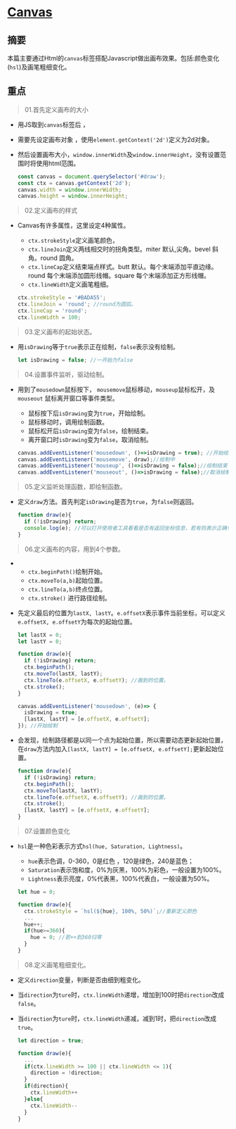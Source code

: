 # [Canvas](http://www.w3school.com.cn/tags/html_ref_canvas.asp)

##  摘要

本篇主要通过Html的`canvas`标签搭配Javascript做出画布效果。包括:颜色变化(`hsl`)及画笔粗细变化。

## 重点

> 01.首先定义画布的大小

- 用JS取到`canvas`标签后 ，
- 需要先设定画布对象 ，使用`element.getContext('2d')`定义为2d对象。
- 然后设置画布大小，`window.innerWidth`及`window.innerHeight`，没有设置范围时将使用html范围。

  ```javascript
  const canvas = document.querySelector('#draw');
  const ctx = canvas.getContext('2d');
  canvas.width = window.innerWidth;
  canvas.height = window.innerHeight;
  ```

> 02.定义画布的样式

- Canvas有许多属性，这里设定4种属性。

  - `ctx.strokeStyle`定义画笔颜色，
  - `ctx.lineJoin`定义两线相交时的拐角类型。miter 默认,尖角。bevel 斜角。round	 圆角。
  - `ctx.lineCap`定义结束端点样式。butt	默认。每个末端添加平直边缘。round	每个末端添加圆形线帽。square	每个末端添加正方形线帽。
  - `ctx.lineWidth`定义画笔粗细。

  ```javascript
  ctx.strokeStyle = '#BADA55';
  ctx.lineJoin = 'round'; //round为圆弧。
  ctx.lineCap = 'round'; 
  ctx.lineWidth = 100;
  ```

> 03.定义画布的起始状态。

- 用`isDrawing`等于`true`表示正在绘制，`false`表示没有绘制。

  ```javascript
  let isDrawing = false; //一开始为false
  ```

> 04.设置事件监听，驱动绘制。

- 用到了`mousedown`鼠标按下， `mousemove`鼠标移动，`mouseup`鼠标松开，及`mouseout` 鼠标离开窗口等事件类型。
  - 鼠标按下后`isDrawing`变为`true`，开始绘制。
  - 鼠标移动时，调用绘制函数。
  - 鼠标松开后`isDrawing`变为`false`，绘制结束。
  - 离开窗口时`isDrawing`变为`false`，取消绘制。

  ```javascript
  canvas.addEventListener('mousedown', ()=>isDrawing = true); //开始绘制
  canvas.addEventListener('mousemove', draw);//绘制中
  canvas.addEventListener('mouseup', ()=>isDrawing = false);//绘制结束
  canvas.addEventListener('mouseout', ()=>isDrawing = false);//取消绘制
  ```

> 05.定义监听处理函数，即绘制函数。

- 定义`draw`方法。首先判定`isDrawing`是否为`true`，为`false`则返回。

  ```javascript
  function draw(e){
    if (!isDrawing) return; 
    console.log(e); //可以打开使用者工具看看是否有返回坐标信息，若有则表示正确!
  }
  ```

> 06.定义画布的内容，用到4个参数。
- 
  - `ctx.beginPath()`绘制开始。
  - `ctx.moveTo(a,b)`起始位置。
  - `ctx.lineTo(a,b)`终点位置。
  - `ctx.stroke()`   进行路径绘制。

- 先定义最后的位置为`lastX, lastY`。`e.offsetX`表示事件当前坐标，可以定义`e.offsetX, e.offsetY`为每次的起始位置。

  ```javascript
  let lastX = 0;
  let lastY = 0;

  function draw(e){
    if (!isDrawing) return;
    ctx.beginPath();
    ctx.moveTo(lastX, lastY);
    ctx.lineTo(e.offsetX, e.offsetY); //画到的位置。
    ctx.stroke();
  }

  canvas.addEventListener('mousedown', (e)=> {
    isDrawing = true;
    [lastX, lastY] = [e.offsetX, e.offsetY];
  }); //开始绘制
  ```

- 会发现，绘制路径都是以同一个点为起始位置，所以需要动态更新起始位置，在`draw`方法内加入`[lastX, lastY] = [e.offsetX, e.offsetY];`更新起始位置。

  ```javascript
  function draw(e){
    if (!isDrawing) return;
    ctx.beginPath();
    ctx.moveTo(lastX, lastY);
    ctx.lineTo(e.offsetX, e.offsetY); //画到的位置。
    ctx.stroke();
    [lastX, lastY] = [e.offsetX, e.offsetY];
  }
  ```

> 07.设置颜色变化

- `hsl`是一种色彩表示方式`hsl(hue, Saturation, Lightness)`。

  - `hue`表示色调，0-360，0是红色 ，120是绿色，240是蓝色；
  - `Saturation`表示饱和度，0%为灰黑，100%为彩色，一般设置为100%。
  - `Lightness`表示亮度，0%代表黑，100%代表白，一般设置为50%。

  ```javascript
  let hue = 0;

  function draw(e){
    ctx.strokeStyle = `hsl(${hue}, 100%, 50%)`;//重新定义颜色
    ...
    hue++;
    if(hue>=360){
      hue = 0; //若++到360归零
    }
  }
  ```

> 08.定义画笔粗细变化。

- 定义`direction`变量，判断是否由细到粗变化。

- 当`direction`为`ture`时，`ctx.lineWidth`递增，增加到100时把`direction`改成`false`。

- 当`direction`为`ture`时，`ctx.lineWidth`递减，减到1时，把`direction`改成`true`。

  ```javascript
  let direction = true;

  function draw(e){
    ...
    if(ctx.lineWidth >= 100 || ctx.lineWidth <= 1){
      direction = !direction;
    }
    if(direction){
      ctx.lineWidth++
    }else{
      ctx.lineWidth--
    }
  }
  ```
